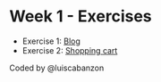 # Week 1 - Exercises
* Exercise 1: [Blog](http://github.com/luiscabanzon/ironhack_online_repository/week_1/Ex1_1-blog)
* Exercise 2: [Shopping cart](http://github.com/luiscabanzon/ironhack_online_repository/week_1/Ex1_2-shopping_cart)

Coded by @luiscabanzon